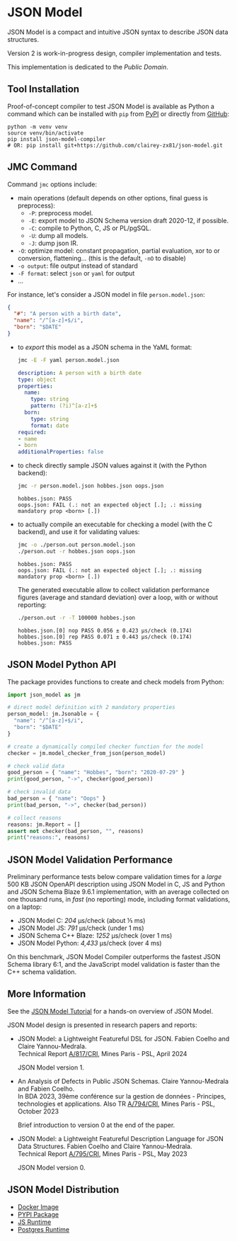 # JSON Model

JSON Model is a compact and intuitive JSON syntax to describe JSON data structures.

Version 2 is work-in-progress design, compiler implementation and tests.

This implementation is dedicated to the _Public Domain_.

## Tool Installation

Proof-of-concept compiler to test JSON Model is available as Python a command
which can be installed with `pip` from
[PyPI](https://pypi.org/project/json-model-compiler/) or directly from
[GitHub](https://github.com/clairey-zx81/json-model/):

```shell
python -m venv venv
source venv/bin/activate
pip install json-model-compiler
# OR: pip install git+https://github.com/clairey-zx81/json-model.git
```

## JMC Command

Command `jmc` options include:

- main operations (default depends on other options, final guess is preprocess):
  - `-P`: preprocess model.
  - `-E`: export model to JSON Schema version draft 2020-12, if possible.
  - `-C`: compile to Python, C, JS or PL/pgSQL.
  - `-U`: dump all models.
  - `-J`: dump json IR.
- `-O`: optimize model: constant propagation, partial evaluation, xor to or conversion, flattening…
  (this is the default, `-nO` to disable)
- `-o output`: file output instead of standard
- `-F format`: select `json` or `yaml` for output
- …

For instance, let's consider a JSON model in file `person.model.json`:

```json
{
  "#": "A person with a birth date",
  "name": "/^[a-z]+$/i",
  "born": "$DATE"
}
```

- to _export_ this model as a JSON schema in the YaML format:

  ```sh
  jmc -E -F yaml person.model.json
  ```
  ```yaml
  description: A person with a birth date
  type: object
  properties:
    name:
      type: string
      pattern: (?i)^[a-z]+$
    born:
      type: string
      format: date
  required:
  - name
  - born
  additionalProperties: false
  ```

- to check directly sample JSON values against it (with the Python backend):

  ```sh
  jmc -r person.model.json hobbes.json oops.json
  ```
  ```
  hobbes.json: PASS
  oops.json: FAIL (.: not an expected object [.]; .: missing mandatory prop <born> [.])
  ```

- to actually compile an executable for checking a model (with the C backend),
  and use it for validating values:

  ```sh
  jmc -o ./person.out person.model.json
  ./person.out -r hobbes.json oops.json
  ```
  ```
  hobbes.json: PASS
  oops.json: FAIL (.: not an expected object [.]; .: missing mandatory prop <born> [.])
  ```

  The generated executable allow to collect validation performance figures (average and
  standard deviation) over a loop, with or without reporting:

  ```sh
  ./person.out -r -T 100000 hobbes.json
  ```
  ```
  hobbes.json.[0] nop PASS 0.056 ± 0.423 µs/check (0.174)
  hobbes.json.[0] rep PASS 0.071 ± 0.443 µs/check (0.174)
  hobbes.json: PASS
  ```

## JSON Model Python API

The package provides functions to create and check models from Python:

```python
import json_model as jm

# direct model definition with 2 mandatory properties
person_model: jm.Jsonable = {
  "name": "/^[a-z]+$/i",
  "born": "$DATE"
}

# create a dynamically compiled checker function for the model
checker = jm.model_checker_from_json(person_model)

# check valid data
good_person = { "name": "Hobbes", "born": "2020-07-29" }
print(good_person, "->", checker(good_person))

# check invalid data
bad_person = { "name": "Oops" }
print(bad_person, "->", checker(bad_person))

# collect reasons
reasons: jm.Report = []
assert not checker(bad_person, "", reasons)
print("reasons:", reasons)
```

## JSON Model Validation Performance

Preliminary performance tests below compare validation times for a _large_ 500 KB JSON OpenAPI
description using JSON Model in C, JS and Python and JSON Schema Blaze 9.6.1 implementation,
with an average collected on one thousand runs, in _fast_ (no reporting) mode, including
format validations, on a laptop:

- JSON Model C: _204_ µs/check (about ⅕ ms)
- JSON Model JS: _791_ µs/check (under 1 ms)
- JSON Schema C++ Blaze: _1252_ µs/check (over 1 ms)
- JSON Model Python: _4,433_ µs/check (over 4 ms)

On this benchmark, JSON Model Compiler outperforms the fastest JSON Schema library 6:1,
and the JavaScript model validation is faster than the C++ schema validation.

## More Information

See the [JSON Model Tutorial](./TUTO.md) for a hands-on overview of JSON Model.

JSON Model design is presented in research papers and reports:

- JSON Model: a Lightweight Featureful DSL for JSON.
  Fabien Coelho and Claire Yannou-Medrala.  
  Technical Report [A/817/CRI](https://www.cri.minesparis.psl.eu/classement/doc/A-817.pdf),
  Mines Paris - PSL, April 2024

  JSON Model version 1.

- An Analysis of Defects in Public JSON Schemas.
  Claire Yannou-Medrala and Fabien Coelho.  
  In BDA 2023, 39ème conférence sur la gestion de données - Principes, technologies et applications.
  Also TR [A/794/CRI](https://www.cri.minesparis.psl.eu/classement/doc/A-794.pdf),
  Mines Paris - PSL, October 2023

  Brief introduction to version 0 at the end of the paper.

- JSON Model: a Lightweight Featureful Description Language for JSON Data Structures.
  Fabien Coelho and Claire Yannou-Medrala.  
  Technical Report [A/795/CRI](https://www.cri.minesparis.psl.eu/classement/doc/A-795.pdf),
  Mines Paris - PSL, May 2023

  JSON Model version 0.

## JSON Model Distribution

- [Docker Image](https://hub.docker.com/r/zx80/jmc)
- [PYPI Package](https://pypi.org/project/json-model-compiler/)
- [JS Runtime](https://www.npmjs.com/package/json_model_runtime)
- [Postgres Runtime](https://pgxn.org/dist/json_model/)
